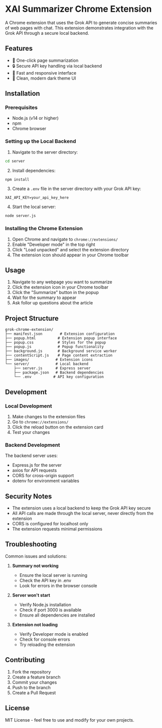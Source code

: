 # XAI Summarizer Chrome Extension

A Chrome extension that uses the Grok API to generate concise summaries of web pages with chat. This extension demonstrates integration with the Grok API through a secure local backend.

## Features

- 🚀 One-click page summarization
- 🔒 Secure API key handling via local backend
- 💨 Fast and responsive interface
- 🎨 Clean, modern dark theme UI

## Installation

### Prerequisites

- Node.js (v14 or higher)
- npm
- Chrome browser

### Setting up the Local Backend

1. Navigate to the server directory:
```bash
cd server
```

2. Install dependencies:
```bash
npm install
```

3. Create a `.env` file in the server directory with your Grok API key:
```
XAI_API_KEY=your_api_key_here
```

4. Start the local server:
```bash
node server.js
```

### Installing the Chrome Extension

1. Open Chrome and navigate to `chrome://extensions/`
2. Enable "Developer mode" in the top right
3. Click "Load unpacked" and select the extension directory
4. The extension icon should appear in your Chrome toolbar

## Usage

1. Navigate to any webpage you want to summarize
2. Click the extension icon in your Chrome toolbar
3. Click the "Summarize" button in the popup
4. Wait for the summary to appear
5. Ask follor up questions about the article

## Project Structure

```
grok-chrome-extension/
├── manifest.json        # Extension configuration
├── popup.html          # Extension popup interface
├── popup.css           # Styles for the popup
├── popup.js            # Popup functionality
├── background.js       # Background service worker
├── contentScript.js    # Page content extraction
├── images/            # Extension icons
└── server/            # Local backend
    ├── server.js      # Express server
    ├── package.json   # Backend dependencies
    └── .env          # API key configuration
```

## Development

### Local Development

1. Make changes to the extension files
2. Go to `chrome://extensions/`
3. Click the reload button on the extension card
4. Test your changes

### Backend Development

The backend server uses:
- Express.js for the server
- axios for API requests
- CORS for cross-origin support
- dotenv for environment variables

## Security Notes

- The extension uses a local backend to keep the Grok API key secure
- All API calls are made through the local server, never directly from the extension
- CORS is configured for localhost only
- The extension requests minimal permissions

## Troubleshooting

Common issues and solutions:

1. **Summary not working**
   - Ensure the local server is running
   - Check the API key in .env
   - Look for errors in the browser console

2. **Server won't start**
   - Verify Node.js installation
   - Check if port 3000 is available
   - Ensure all dependencies are installed

3. **Extension not loading**
   - Verify Developer mode is enabled
   - Check for console errors
   - Try reloading the extension

## Contributing

1. Fork the repository
2. Create a feature branch
3. Commit your changes
4. Push to the branch
5. Create a Pull Request

## License

MIT License - feel free to use and modify for your own projects.

